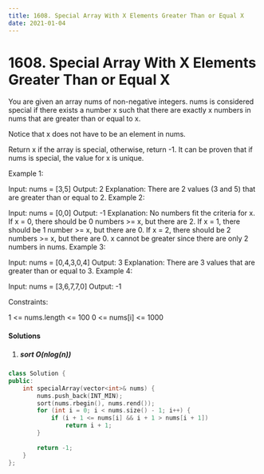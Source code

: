 ```yaml
---
title: 1608. Special Array With X Elements Greater Than or Equal X
date: 2021-01-04
---
```

# 1608. Special Array With X Elements Greater Than or Equal X
You are given an array nums of non-negative integers. nums is considered special if there exists a number x such that there are exactly x numbers in nums that are greater than or equal to x.

Notice that x does not have to be an element in nums.

Return x if the array is special, otherwise, return -1. It can be proven that if nums is special, the value for x is unique.

 

Example 1:

Input: nums = [3,5]
Output: 2
Explanation: There are 2 values (3 and 5) that are greater than or equal to 2.
Example 2:

Input: nums = [0,0]
Output: -1
Explanation: No numbers fit the criteria for x.
If x = 0, there should be 0 numbers >= x, but there are 2.
If x = 1, there should be 1 number >= x, but there are 0.
If x = 2, there should be 2 numbers >= x, but there are 0.
x cannot be greater since there are only 2 numbers in nums.
Example 3:

Input: nums = [0,4,3,0,4]
Output: 3
Explanation: There are 3 values that are greater than or equal to 3.
Example 4:

Input: nums = [3,6,7,7,0]
Output: -1
 

Constraints:

1 <= nums.length <= 100
0 <= nums[i] <= 1000


#### Solutions

1. ##### sort O(nlog(n))

```cpp
class Solution {
public:
    int specialArray(vector<int>& nums) {
        nums.push_back(INT_MIN);
        sort(nums.rbegin(), nums.rend());
        for (int i = 0; i < nums.size() - 1; i++) {
            if (i + 1 <= nums[i] && i + 1 > nums[i + 1])
                return i + 1;
        }
        
        return -1;
    }
};
```